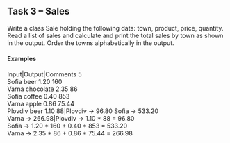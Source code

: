 ## Task 3 – Sales
Write a class Sale holding the following data: town, product, price, quantity. Read a list of sales and calculate and print the total sales by town as shown in the output. Order the towns alphabetically in the output.
#### Examples
Input|Output|Comments
5<br>Sofia beer 1.20 160<br>Varna chocolate 2.35 86<br>Sofia coffee 0.40 853<br>Varna apple 0.86 75.44<br>Plovdiv beer 1.10 88|Plovdiv -> 96.80
Sofia -> 533.20<br>Varna -> 266.98|Plovdiv -> 1.10 * 88 = 96.80<br>Sofia -> 1.20 * 160 + 0.40 * 853 = 533.20<br>Varna -> 2.35 * 86 + 0.86 * 75.44 = 266.98

```cpp
```
